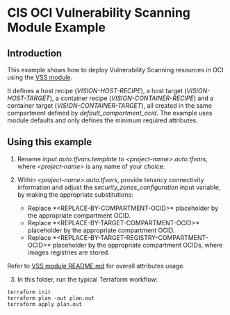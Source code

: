 # CIS OCI Vulnerability Scanning Module Example

## Introduction

This example shows how to deploy Vulnerability Scanning resources in OCI using the [VSS module](../..).

It defines a host recipe (*VISION-HOST-RECIPE*), a host target (*VISION-HOST-TARGET*), a container recipe (*VISION-CONTAINER-RECIPE*) and a container target (*VISION-CONTAINER-TARGET*), all created in the same compartment defined by *default_compartment_ocid*. The example uses module defaults and only defines the minimum required attributes.

## Using this example
1. Rename *input.auto.tfvars.template* to *\<project-name\>.auto.tfvars*, where *\<project-name\>* is any name of your choice.

2. Within *\<project-name\>.auto.tfvars*, provide tenancy connectivity information and adjust the *security_zones_configuration* input variable, by making the appropriate substitutions:
   - Replace \*<REPLACE-BY-COMPARTMENT-OCID\>* placeholder by the appropriate compartment OCID. 
   - Replace \*<REPLACE-BY-TARGET-COMPARTMENT-OCID\>* placeholder by the appropriate compartment OCID. 
   - Replace \*<REPLACE-BY-TARGET-REGISTRY-COMPARTMENT-OCID\>* placeholder by the appropriate compartment OCIDs, where images registries are stored.

Refer to [VSS module README.md](../../README.md) for overall attributes usage.

3. In this folder, run the typical Terraform workflow:
```
terraform init
terraform plan -out plan.out
terraform apply plan.out
```